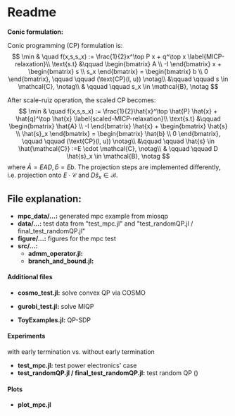 # Readme
**Conic formulation:**

Conic programming (CP) formulation is:
$$
\min & \quad f(x,s,s_x) := \frac{1}{2}x^\top P x + q^\top x  \label{MICP-relaxation}\\
	\text{s.t} &\qquad \begin{bmatrix}
		A \\ -I
	\end{bmatrix} x + \begin{bmatrix}
		s \\ s_x
	\end{bmatrix} = \begin{bmatrix}
		b \\ 0
	\end{bmatrix}, \qquad \qquad (\text{CP}(l, u)) \notag\\
	&\qquad \qquad s \in \mathcal{C}, \notag\\
	& \qquad \qquad s_x \in \mathcal{B}, \notag
$$

After scale-ruiz operation, the scaled CP becomes:
$$
\min & \quad f(x,s,s_x) := \frac{1}{2}\hat{x}^\top \hat{P} \hat{x} + \hat{q}^\top \hat{x}  \label{scaled-MICP-relaxation}\\
	\text{s.t} &\qquad \begin{bmatrix}
		\hat{A} \\ -I
	\end{bmatrix} \hat{x} + \begin{bmatrix}
		\hat{s} \\ \hat{s}_x
	\end{bmatrix} = \begin{bmatrix}
		\hat{b} \\ 0
	\end{bmatrix}, \qquad \qquad (\text{CP}(l, u)) \notag\\
	&\qquad \qquad \hat{s} \in \hat{\mathcal{C}} :=E \cdot \mathcal{C}, \notag\\
	& \qquad \qquad D \hat{s}_x \in \mathcal{B}, \notag
$$
where $\hat{A} = EAD, \hat{b} = Eb$. The projection steps are implemented differently, i.e. projection onto $E \cdot \mathcal{C}$ and $D \hat{s}_x \in \mathcal{B}$.





## File explanation:

- **mpc_data/...:** generated mpc example from miosqp
- **data/...:** test data from "test_mpc.jl" and "test_randomQP.jl / final_test_randomQP.jl"
- **figure/...:** figures for the mpc test
- **src/...:**
  - **admm_operator.jl:**
  - **branch_and_bound.jl:** 



#### Additional files

- **cosmo_test.jl:** solve convex QP via COSMO

- **gurobi_test.jl:** solve MIQP
- **ToyExamples.jl:** QP-SDP



#### Experiments

with early termination vs. without early termination

- **test_mpc.jl:** test power electronics' case
- **test_randomQP.jl / final_test_randomQP.jl:** test random QP ()



#### Plots

- **plot_mpc.jl**

